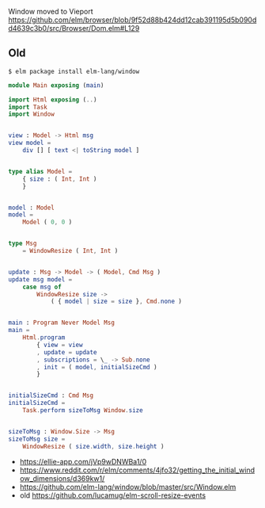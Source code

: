 Window moved to Vieport https://github.com/elm/browser/blob/9f52d88b424dd12cab391195d5b090dd4639c3b0/src/Browser/Dom.elm#L129

## Old

`$ elm package install elm-lang/window`

```elm
module Main exposing (main)

import Html exposing (..)
import Task
import Window


view : Model -> Html msg
view model =
    div [] [ text <| toString model ]


type alias Model =
    { size : ( Int, Int )
    }


model : Model
model =
    Model ( 0, 0 )


type Msg
    = WindowResize ( Int, Int )


update : Msg -> Model -> ( Model, Cmd Msg )
update msg model =
    case msg of
        WindowResize size ->
            ( { model | size = size }, Cmd.none )


main : Program Never Model Msg
main =
    Html.program
        { view = view
        , update = update
        , subscriptions = \_ -> Sub.none
        , init = ( model, initialSizeCmd )
        }


initialSizeCmd : Cmd Msg
initialSizeCmd =
    Task.perform sizeToMsg Window.size


sizeToMsg : Window.Size -> Msg
sizeToMsg size =
    WindowResize ( size.width, size.height )

```

- https://ellie-app.com/jVp9wDNWBa1/0
- https://www.reddit.com/r/elm/comments/4jfo32/getting_the_initial_window_dimensions/d369kw1/
- https://github.com/elm-lang/window/blob/master/src/Window.elm
- old https://github.com/lucamug/elm-scroll-resize-events
